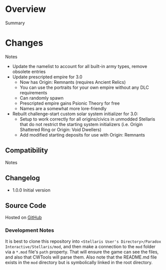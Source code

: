 # Overview

Summary

# Changes

Notes

* Update the namelist to account for all built-in army types, remove obsolete entries
* Update prescripted empire for 3.0
    * Now has Origin: Remnants (requires Ancient Relics)
    * You can use the portraits for your own empire without any DLC requirements
    * Can randomly spawn
    * Prescripted empire gains Psionic Theory for free
    * Names are a somewhat more lore-friendly
* Rebuilt challenge-start custom solar system initializer for 3.0:
    * Setup to work correctly for all origins/civics in unmodded Stellaris that do not restrict the starting system initializers (i.e. Origin Shattered Ring or Origin: Void Dwellers)
    * Add modified starting deposits for use with Origin: Remnants

## Compatibility

Notes

## Changelog

* 1.0.0 Initial version

## Source Code

Hosted on [GitHub]()

### Development Notes

It is best to clone this repository into `<Stellaris User's Directory>/Paradox Interactive/Stellaris/mod`, and then make a connection to the `mod` folder via a `*.mod` file's `path` property.  That will ensure the game can see the files, and also that CWTools will parse them.  Also note that the README.md file exists in the `mod` directory but is symbolically linked in the root directory.